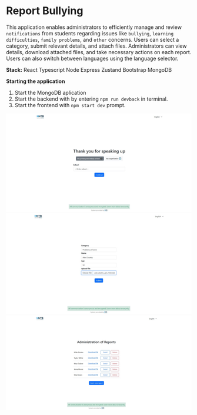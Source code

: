 # Report Bullying

This application enables administrators to efficiently manage and review `notifications` from students regarding issues like `bullying`, `learning difficulties`, `family problems`, and `other` concerns. Users can select a category, submit relevant details, and attach files. Administrators can view details, download attached files, and take necessary actions on each report. Users can also switch between languages using the language selector.

**Stack:**
React
Typescript
Node
Express
Zustand
Bootstrap
MongoDB

**Starting the application**
1. Start the MongoDB aplication
2. Start the backend with by entering `npm run devback` in terminal.
3. Start the frontend with `npm start dev` prompt.

![Image2](./src/assets/images/bullying_screen2.jpg)
![Image3](./src/assets/images/bullying_screen3.jpg)
![Image1](./src/assets/images/bullying_screen1.jpg)